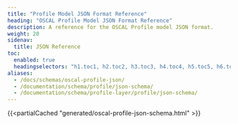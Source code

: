 ```yaml
---
title: "Profile Model JSON Format Reference"
heading: "OSCAL Profile Model JSON Format Reference"
description: A reference for the OSCAL Profile model JSON format.
weight: 20
sidenav:
  title: JSON Reference
toc:
  enabled: true
  headingselectors: "h1.toc1, h2.toc2, h3.toc3, h4.toc4, h5.toc5, h6.toc6"
aliases:
  - /docs/schemas/oscal-profile-json/
  - /documentation/schema/profile/json-schema/
  - /documentation/schema/profile-layer/profile/json-schema/
---
```


<!-- DO NOT REMOVE. Generated text below -->
{{<partialCached "generated/oscal-profile-json-schema.html" >}}
